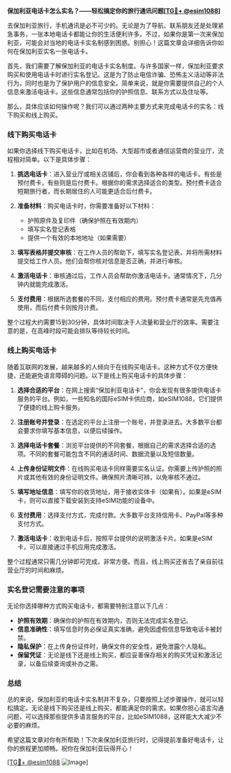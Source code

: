 **保加利亚电话卡怎么实名？——轻松搞定你的旅行通讯问题[[TG💪+ @esim1088](https://t.me/s/esim1088)]**

去保加利亚旅行，手机通讯是必不可少的。无论是为了导航、联系朋友还是处理紧急事务，一张本地电话卡都能让你的生活便利许多。不过，如果你是第一次来保加利亚，可能会对当地的电话卡实名制感到困惑。别担心！这篇文章会详细告诉你如何在保加利亚实名一张电话卡。

首先，我们需要了解保加利亚的电话卡实名制度。与许多国家一样，保加利亚要求购买和使用电话卡时进行实名登记。这是为了防止电信诈骗、恐怖主义活动等非法行为，同时也是为了保护用户的信息安全。简单来说，就是你需要提供自己的个人信息来激活电话卡。这些信息通常包括你的护照信息、联系方式以及住址等。

那么，具体应该如何操作呢？我们可以通过两种主要方式来完成电话卡的实名：线下购买和线上购买。

### 线下购买电话卡

如果你选择线下购买电话卡，比如在机场、大型超市或者通信运营商的营业厅，流程相对简单。以下是具体步骤：

1. **挑选电话卡**：进入营业厅或相关店铺后，你会看到各种各样的电话卡。有些是预付费卡，有些则是后付费卡。根据你的需求选择适合的类型。预付费卡适合短期旅行者，而长期居住的人可能更适合后付费卡。

2. **准备材料**：购买电话卡时，你需要准备好以下材料：
   - 护照原件及复印件（确保护照在有效期内）
   - 填写实名登记表格
   - 提供一个有效的本地地址（如果需要）

3. **填写表格并提交审核**：在工作人员的帮助下，填写实名登记表，并将所需材料提交给工作人员。他们会帮你核对信息是否正确，并进行审核。

4. **激活电话卡**：审核通过后，工作人员会帮助你激活电话卡。通常情况下，几分钟内就能完成激活。

5. **支付费用**：根据所选套餐的不同，支付相应的费用。预付费卡通常是先充值再使用，而后付费卡则按月计费。

整个过程大约需要15到30分钟，具体时间取决于人流量和营业厅的效率。需要注意的是，在高峰时段可能会排队等待较长时间。

### 线上购买电话卡

随着互联网的发展，越来越多的人倾向于在线购买电话卡。这种方式不仅方便快捷，还能避免语言障碍的问题。以下是线上购买电话卡的具体步骤：

1. **选择合适的平台**：在网上搜索“保加利亚电话卡”，你会发现有很多提供电话卡服务的平台。例如，一些知名的国际eSIM卡供应商，如eSIM1088，它们提供了便捷的线上购卡服务。

2. **注册账号并登录**：在选定的平台上注册一个账号，并登录进去。大多数平台都会要求你填写基本信息，以便后续操作。

3. **选择电话卡套餐**：浏览平台提供的不同套餐，根据自己的需求选择合适的选项。不同的套餐可能包含不同的通话时间、数据流量以及短信数量。

4. **上传身份证明文件**：在线购买电话卡同样需要实名认证。你需要上传护照的照片或其他有效的身份证明文件。确保照片清晰可辨，以免审核不通过。

5. **填写地址信息**：填写你的收货地址，用于接收实体卡（如果有）。如果是eSIM卡，则可以直接下载安装到支持eSIM功能的设备中。

6. **支付费用**：选择支付方式，完成付款。大多数平台支持信用卡、PayPal等多种支付方式。

7. **激活电话卡**：收到电话卡后，按照平台提供的说明激活卡片。如果是eSIM卡，可以直接通过手机应用完成激活。

整个过程通常只需几分钟即可完成，非常方便。而且，线上购买还省去了亲自前往营业厅的时间和麻烦。

### 实名登记需要注意的事项

无论你选择哪种方式购买电话卡，都需要特别注意以下几点：

- **护照有效期**：确保你的护照在有效期内，否则无法完成实名登记。
- **信息准确性**：填写信息时务必保证真实准确，避免因虚假信息导致电话卡被封禁。
- **隐私保护**：在上传身份证件时，确保文件的安全性，避免泄露个人隐私。
- **保留凭证**：无论是线下还是线上购买，都应妥善保存相关的购买凭证和激活记录，以备后续查询或补办之需。

### 总结

总的来说，保加利亚的电话卡实名制并不复杂，只要按照上述步骤操作，就可以轻松搞定。无论是线下购买还是线上购买，都能满足你的需求。如果你担心语言沟通问题，可以选择那些提供多语言服务的平台，比如eSIM1088，这样能大大减少不必要的麻烦。

希望这篇文章对你有所帮助！下次来保加利亚旅行时，记得提前准备好电话卡，让你的旅程更加顺畅。祝你在保加利亚玩得开心！

[[TG💪+ @esim1088](https://t.me/s/esim1088) ![Image](https://i.postimg.cc/4NQfJmqS/Snipaste-2025-05-13-00-14-12.png)]